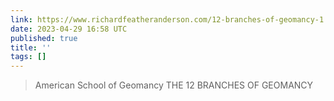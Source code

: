 ```yaml
---
link: https://www.richardfeatheranderson.com/12-branches-of-geomancy-1
date: 2023-04-29 16:58 UTC
published: true
title: ''
tags: []
---
```


> American School of Geomancy
THE 12 BRANCHES OF GEOMANCY
